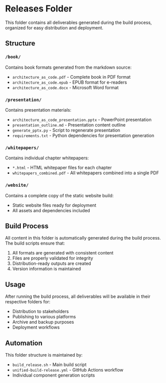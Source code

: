 # Releases Folder
 
This folder contains all deliverables generated during the build process, organized for easy distribution and deployment.

## Structure

### `/book/`
Contains book formats generated from the markdown source:
- `architecture_as_code.pdf` - Complete book in PDF format
- `architecture_as_code.epub` - EPUB format for e-readers
- `architecture_as_code.docx` - Microsoft Word format

### `/presentation/`
Contains presentation materials:
- `architecture_as_code_presentation.pptx` - PowerPoint presentation
- `presentation_outline.md` - Presentation content outline
- `generate_pptx.py` - Script to regenerate presentation
- `requirements.txt` - Python dependencies for presentation generation

### `/whitepapers/`
Contains individual chapter whitepapers:
- `*.html` - HTML whitepaper files for each chapter
- `whitepapers_combined.pdf` - All whitepapers combined into a single PDF

### `/website/`
Contains a complete copy of the static website build:
- Static website files ready for deployment
- All assets and dependencies included

## Build Process

All content in this folder is automatically generated during the build process. The build scripts ensure that:

1. All formats are generated with consistent content
2. Files are properly validated for integrity
3. Distribution-ready outputs are created
4. Version information is maintained

## Usage

After running the build process, all deliverables will be available in their respective folders for:
- Distribution to stakeholders
- Publishing to various platforms
- Archive and backup purposes
- Deployment workflows

## Automation

This folder structure is maintained by:
- `build_release.sh` - Main build script
- `unified-build-release.yml` - GitHub Actions workflow
- Individual component generation scripts
